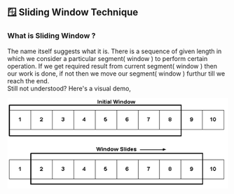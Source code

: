 ## 🪟 Sliding Window Technique
### What is Sliding Window ?
<p>
  The name itself suggests what it is. There is a sequence of given length in which we consider a particular segment( window ) to perform certain operation. If we get required result from current segment( window ) then our work is done, if not then we move our segment( window ) furthur till we reach the end.<br>
  Still not understood? Here's a visual demo,
</p>
<div align="center">
  <img src="https://raw.githubusercontent.com/someshvk/DSA_Patterns/main/Sliding_Window_Technique/images/Sliding-window-technique.jpg" alt="sliding_window" />
</div>
